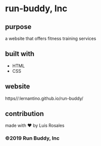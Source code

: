 # run-buddy, Inc

## purpose
a website that offers fitness training services

## built with
* HTML
* CSS

## website
https//:lernantino.github.io/run-buddy/

## contribution
made with ❤️ by Luis Rosales

### ©️2019 Run Buddy, Inc 
